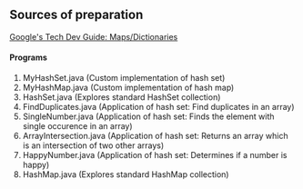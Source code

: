 ## Sources of preparation

[Google's Tech Dev Guide: Maps/Dictionaries](https://techdevguide.withgoogle.com/paths/data-structures-and-algorithms/?programming_languages=java#linear)

#### Programs

1. MyHashSet.java (Custom implementation of hash set)
2. MyHashMap.java (Custom implementation of hash map)
3. HashSet.java   (Explores standard HashSet collection)
4. FindDuplicates.java    (Application of hash set: Find duplicates in an array)
5. SingleNumber.java      (Application of hash set: Finds the element with single occurence in an array)
6. ArrayIntersection.java (Application of hash set: Returns an array which is an intersection of two other arrays)
7. HappyNumber.java       (Application of hash set: Determines if a number is happy)
8. HashMap.java    (Explores standard HashMap collection)
